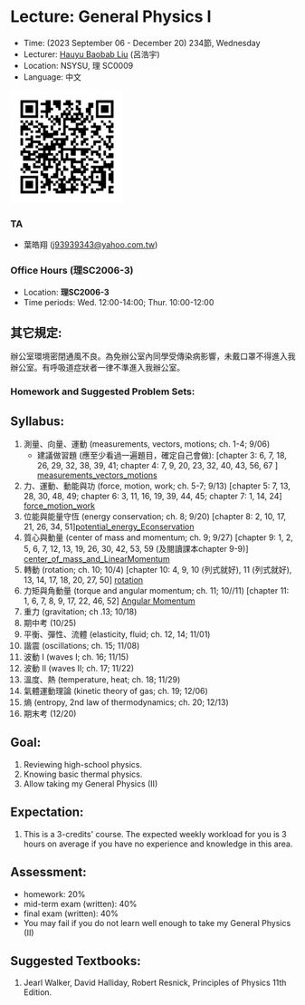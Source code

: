 # Lecture: General Physics I
* Time: (2023 September 06 - December 20) 234節, Wednesday
* Lecturer: [Hauyu Baobab Liu](https://baobabyoo.github.io/) (呂浩宇)
* Location: NSYSU, 理 SC0009
* Language: 中文

<img src="./images/qrcode.png" alt="QRcode" width="200px"/>

### TA
- 葉皓翔 (j93939343@yahoo.com.tw)
  
### Office Hours (理SC2006-3)
- Location: **理SC2006-3**
- Time periods: Wed. 12:00-14:00; Thur. 10:00-12:00

## 其它規定:
辦公室環境密閉通風不良。為免辦公室內同學受傳染病影響，未戴口罩不得進入我辦公室。有呼吸道症狀者一律不準進入我辦公室。

### Homework and Suggested Problem Sets:

## Syllabus:
1.	測量、向量、運動 (measurements, vectors, motions; ch. 1-4; 9/06)
    - 建議做習題 (應至少看過一遍題目，確定自己會做): [chapter 3: 6, 7, 18, 26, 29, 32, 38, 39, 41; chapter 4: 7, 9, 20, 23, 32, 40, 43, 56, 67 ] [measurements_vectors_motions](https://github.com/baobabyoo/Lecture_GeneralPhysicsII_2023Sep_ChemDept/blob/main/lecture_notes/measurements_vectors_motions.pdf)
2.	力、運動、動能與功 (force, motion, work; ch. 5-7; 9/13) [chapter 5: 7, 13, 28, 30, 48, 49; chapter 6: 3, 11, 16, 19, 39, 44, 45; chapter 7: 1, 14, 24] [force_motion_work](https://github.com/baobabyoo/Lecture_GeneralPhysicsII_2023Sep_ChemDept/blob/main/lecture_notes/force_motion_work.pdf)
3.	位能與能量守恆 (energy conservation; ch. 8; 9/20) [chapter 8: 2, 10, 17, 21, 26, 34, 51][potential_energy_Econservation](https://github.com/baobabyoo/Lecture_GeneralPhysicsII_2023Sep_ChemDept/blob/main/lecture_notes/PotentialEnergy_Econservation.pdf)
4.	質心與動量 (center of mass and momentum; ch. 9; 9/27) [chapter 9: 1, 2, 5, 6, 7, 12, 13, 19, 26, 30, 42, 53, 59 (及閱讀課本chapter 9-9)] [center_of_mass_and_LinearMomentum](https://github.com/baobabyoo/Lecture_GeneralPhysicsII_2023Sep_ChemDept/blob/main/lecture_notes/com_momentum.pdf)
5.	轉動 (rotation; ch. 10; 10/4) [chapter 10: 4, 9, 10 (列式就好), 11 (列式就好), 13, 14, 17, 18, 20, 27, 50] [rotation](https://github.com/baobabyoo/Lecture_GeneralPhysicsII_2023Sep_ChemDept/blob/main/lecture_notes/rotation.pdf)
6.	力矩與角動量 (torque and angular momentum; ch. 11; 10//11) [chapter 11: 1, 6, 7, 8, 9, 17, 22, 46, 52] [Angular Momentum](https://github.com/baobabyoo/Lecture_GeneralPhysicsII_2023Sep_ChemDept/blob/main/lecture_notes/angular_momentum.pdf)
7.	重力 (gravitation; ch .13; 10/18)
8.	期中考 (10/25)
9.	平衡、彈性、流體 (elasticity, fluid; ch. 12, 14; 11/01)
10.	諧震 (oscillations; ch. 15; 11/08)
11.	波動 I (waves I; ch. 16; 11/15)
12.	波動 II (waves II; ch. 17; 11/22)
13.	溫度、熱 (temperature, heat; ch. 18; 11/29)
14.	氣體運動理論 (kinetic theory of gas; ch. 19; 12/06)
15.	熵 (entropy, 2nd law of thermodynamics; ch. 20; 12/13) 
16.	期末考 (12/20)

## Goal:
1. Reviewing high-school physics.
2. Knowing basic thermal physics.
3. Allow taking my General Physics (II)

## Expectation:
1. This is a 3-credits' course. The expected weekly workload for you is 3 hours on average if you have no experience and knowledge in this area.

## Assessment:
- homework: 20%
- mid-term exam (written): 40%
- final exam (written): 40%
- You may fail if you do not learn well enough to take my General Physics (II)

## Suggested Textbooks:
1. Jearl Walker, David Halliday, Robert Resnick, Principles of Physics 11th Edition.


